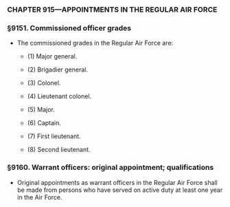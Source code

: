 ### **CHAPTER 915—APPOINTMENTS IN THE REGULAR AIR FORCE**

### §9151. Commissioned officer grades
* The commissioned grades in the Regular Air Force are:

  * (1) Major general.

  * (2) Brigadier general.

  * (3) Colonel.

  * (4) Lieutenant colonel.

  * (5) Major.

  * (6) Captain.

  * (7) First lieutenant.

  * (8) Second lieutenant.

### §9160. Warrant officers: original appointment; qualifications
* Original appointments as warrant officers in the Regular Air Force shall be made from persons who have served on active duty at least one year in the Air Force.